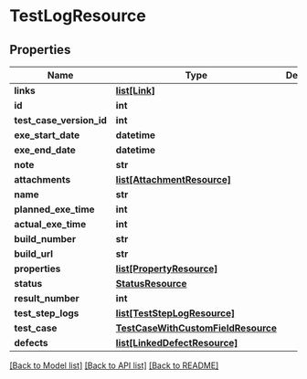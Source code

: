 # TestLogResource

## Properties
Name | Type | Description | Notes
------------ | ------------- | ------------- | -------------
**links** | [**list[Link]**](Link.md) |  | [optional] 
**id** | **int** |  | [optional] 
**test_case_version_id** | **int** |  | [optional] 
**exe_start_date** | **datetime** |  | 
**exe_end_date** | **datetime** |  | 
**note** | **str** |  | [optional] 
**attachments** | [**list[AttachmentResource]**](AttachmentResource.md) |  | [optional] 
**name** | **str** |  | [optional] 
**planned_exe_time** | **int** |  | [optional] 
**actual_exe_time** | **int** |  | [optional] 
**build_number** | **str** |  | [optional] 
**build_url** | **str** |  | [optional] 
**properties** | [**list[PropertyResource]**](PropertyResource.md) |  | [optional] 
**status** | [**StatusResource**](StatusResource.md) |  | 
**result_number** | **int** |  | [optional] 
**test_step_logs** | [**list[TestStepLogResource]**](TestStepLogResource.md) |  | [optional] 
**test_case** | [**TestCaseWithCustomFieldResource**](TestCaseWithCustomFieldResource.md) |  | [optional] 
**defects** | [**list[LinkedDefectResource]**](LinkedDefectResource.md) |  | [optional] 

[[Back to Model list]](../README.md#documentation-for-models) [[Back to API list]](../README.md#documentation-for-api-endpoints) [[Back to README]](../README.md)


